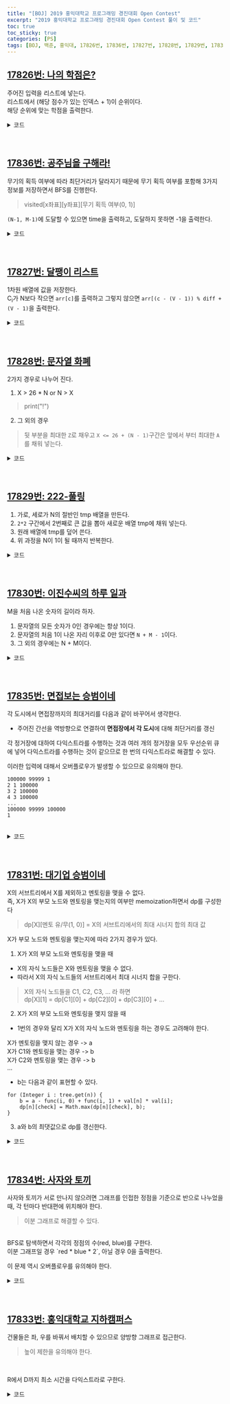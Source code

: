 ```yaml
---
title: "[BOJ] 2019 홍익대학교 프로그래밍 경진대회 Open Contest"
excerpt: "2019 홍익대학교 프로그래밍 경진대회 Open Contest 풀이 및 코드"
toc: true
toc_sticky: true
categories: [PS]
tags: [BOJ, 백준, 홍익대, 17826번, 17836번, 17827번, 17828번, 17829번, 17830번, 17831번, 17834번, 17833번]
---
```

## [17826번: 나의 학점은?](https://www.acmicpc.net/problem/17826)
주어진 입력을 리스트에 넣는다. <br>
리스트에서 (해당 점수가 있는 인덱스 + 1)이 순위이다.<br>
해당 순위에 맞는 학점을 출력한다. <br>

<details>
<summary>코드</summary>
<div markdown="1">

``` java
import java.io.*;
import java.util.*;

public class Main {

    static FastIO io = new FastIO();

    public static void main(String... args) throws IOException {
        ArrayList<Integer> list = new ArrayList<Integer>();
        for (int i = 0; i < 50; i++) {
            list.add(io.nextInt());
        }
        int target = io.nextInt();
        int rank = list.indexOf(target) + 1;

        if (rank <= 5)
            io.write("A+");
        else if (rank <= 15)
            io.write("A0");
        else if (rank <= 30)
            io.write("B+");
        else if (rank <= 35)
            io.write("B0");
        else if (rank <= 45)
            io.write("C+");
        else if (rank <= 48)
            io.write("C0");
        else
            io.write("F");
    }

}

class FastIO { ... }    // 생략
```
</div>
</details>

<br>
<br>

## [17836번: 공주님을 구해라!](https://www.acmicpc.net/problem/17836)
무기의 획득 여부에 따라 최단거리가 달라지기 때문에 무기 획득 여부를 포함해 3가지 정보를 저장하면서 BFS를 진행한다. <br>
 >visited[x좌표][y좌표][무기 획득 여부(0, 1)]

`(N-1, M-1)`에 도달할 수 있으면 time을 출력하고, 도달하지 못하면 -1을 출력한다.

<details>
<summary>코드</summary>
<div markdown="1">

``` java
import java.io.*;
import java.util.*;

public class Main {

    static FastIO io = new FastIO();
    static int N, M, T;
    static int[][] map;
    static boolean[][][] visited;
    static int[] dx = {-1, 0, 1, 0};
    static int[] dy = {0, -1, 0, 1};

    public static void main(String... args) throws IOException {
        N = io.nextInt();
        M = io.nextInt();
        T = io.nextInt();
        map = new int[N][M];
        visited = new boolean[N][M][2];

        for (int i = 0; i < N; i++) {
            for (int j = 0; j < M; j++) {
                map[i][j] = io.nextInt();
            }
        }

        int res = BFS();
        io.write(res > -1 ? String.valueOf(res) : "Fail");
    }

    private static int BFS() {
        Queue<Node> queue = new LinkedList<Node>();
        queue.add(new Node(0, 0, 0, 0));
        visited[0][0][0] = true;

        while (!queue.isEmpty()) {
            Node tmp = queue.poll();
            int x = tmp.x;
            int y = tmp.y;
            int time = tmp.time;
            int hasWeapon = tmp.hasWeapon;

            if (x == N - 1 && y == M - 1)
                return time;

            if (time > T)
                continue;

            for (int i = 0; i < 4; i++) {
                int nx = x + dx[i];
                int ny = y + dy[i];
                int nHasWeapon = hasWeapon;

                if (nx < 0 || ny < 0 || nx >= N || ny >= M)
                    continue;

                if (visited[nx][ny][nHasWeapon])
                    continue;

                if (map[nx][ny] == 2) {
                    nHasWeapon = 1;
                    visited[nx][ny][nHasWeapon] = true;
                    queue.add(new Node(nx, ny, time + 1, nHasWeapon));
                }

                else if (map[nx][ny] == 1) {
                    if (nHasWeapon == 1) {
                        visited[nx][ny][nHasWeapon] = true;
                        queue.add(new Node(nx, ny, time + 1, nHasWeapon));
                    }

                    else
                        continue;
                }

                else {
                    visited[nx][ny][nHasWeapon] = true;
                    queue.add(new Node(nx, ny, time + 1, nHasWeapon));
                }
            }
        }

        return -1;
    }

}

class Node {
    int x, y, time, hasWeapon;

    public Node(int x, int y, int time, int hasWeapon) {
        super();
        this.x = x;
        this.y = y;
        this.time = time;
        this.hasWeapon = hasWeapon;
    }

}

class FastIO { ... }    // 생략
```
</div>
</details>

<br>
<br>

## [17827번: 달팽이 리스트](https://www.acmicpc.net/problem/17827)
1차원 배열에 값을 저장한다. <br>
 C<sub>i</sub>가 N보다 작으면 `arr[c]`를 출력하고 그렇지 않으면 `arr[(c - (V - 1)) % diff + (V - 1)`을 출력한다.

<details>
<summary>코드</summary>
<div markdown="1">

``` java
import java.io.*;
import java.util.*;

public class Main {

    static FastIO io = new FastIO();
    static int N, M, V;

    public static void main(String... args) throws IOException {
        N = io.nextInt();
        M = io.nextInt();
        V = io.nextInt();
        int[] arr = new int[N];
        StringBuilder res = new StringBuilder();
        for (int i = 0; i < N; i++) {
            arr[i] = io.nextInt();
        }
        int diff = N - V + 1;

        for (int i = 0; i < M; i++) {
            int c = io.nextInt();

            if (c < N)
                res.append(arr[c]).append('\n');
            else
                res.append(arr[(c - (V - 1)) % diff + (V - 1)]).append('\n');
        }

        io.write(res);
    }

}

class FastIO { ... }    // 생략
```
</div>
</details>

<br>
<br>

## [17828번: 문자열 화폐](https://www.acmicpc.net/problem/17828)
2가지 경우로 나누어 진다. <br>
1. X > 26 * N or N > X
> print("!")
2. 그 외의 경우
> 뒷 부분을 최대한 `Z`로 채우고 `X <= 26 + (N - 1)`구간은 앞에서 부터 최대한 `A`를 채워 넣는다.

<details>
<summary>코드</summary>
<div markdown="1">


``` java
import java.io.*;
import java.util.*;

public class Main {

    static FastIO io = new FastIO();

    public static void main(String... args) throws IOException {
        int N = io.nextInt(), X = io.nextInt();
        StringBuilder tmp = new StringBuilder();
        StringBuilder res = new StringBuilder();

        if (X > 26 * N || N > X) {
            io.write("!");
            return;
        }

        while (true) {
            if (X > 26 + (N - 1)) {
                X -= 26;
                N--;
                tmp.append('Z');
            }

            else {
                for (int i = 0; i < N - 1; i++) {
                    res.append('A');
                }

                res.append((char)('A' + X - N));
                res.append(tmp);
                break;
            }
        }

        io.write(res);
    }

}

class FastIO { ... }    // 생략
```
</div>
</details>

<br>
<br>

## [17829번: 222-풀링](https://www.acmicpc.net/problem/17829)
1. 가로, 세로가 N의 절반인 tmp 배열을 만든다. <br>
2. `2*2` 구간에서 2번째로 큰 값을 뽑아 새로운 배열 tmp에 채워 넣는다.
3. 원래 배열에 tmp를 덮어 쓴다.
4. 위 과정을 N이 1이 될 때까지 반복한다.

<details>
<summary>코드</summary>
<div markdown="1">

``` java
import java.io.*;
import java.util.*;

public class Main {

    static FastIO io = new FastIO();

    public static void main(String... args) throws IOException {
        int N = io.nextInt();
        int[][] arr = new int[N][N];
        PriorityQueue<Integer> pq = new PriorityQueue<Integer>((o1, o2) -> o2 - o1);

        for (int i = 0; i < N; i++) {
            for (int j = 0; j < N; j++) {
                arr[i][j] = io.nextInt();
            }
        }

        while (N > 1) {
            int[][] tmp = new int[N >> 1][N >> 1];

            for (int i = 0; i < N; i += 2) {
                for (int j = 0; j < N; j += 2) {
                    int tmpX = i;
                    int tmpY = j;

                    pq.clear();
                    pq.add(arr[tmpX][tmpY]);
                    pq.add(arr[tmpX + 1][tmpY]);
                    pq.add(arr[tmpX][tmpY + 1]);
                    pq.add(arr[tmpX + 1][tmpY + 1]);
                    pq.poll();
                    tmp[i >> 1][j >> 1] = pq.poll();
                }
            }

            N >>= 1;

            for (int i = 0; i < N; i++) {
                for (int j = 0; j < N; j++) {
                    arr[i][j] = tmp[i][j];
                }
            }
        }

        io.write(arr[0][0]);
    }

}

class FastIO { ... }    // 생략
```
</div>
</details>
<br>
<br>

## [17830번: 이진수씨의 하루 일과](https://www.acmicpc.net/problem/17830)
M을 처음 나온 숫자의 길이라 하자. <br>

1. 문자열의 모든 숫자가 0인 경우에는 항상 1이다.
2. 문자열의 처음 1이 나온 자리 이후로 0만 있다면 `N + M - 1`이다.
3. 그 외의 경우에는 N + M이다.

<details>
<summary>코드</summary>
<div markdown="1">


``` java
import java.io.*;
import java.util.*;

public class Main {

    static FastIO io = new FastIO();

    public static void main(String... args) throws IOException {
        int T = io.nextInt();
        StringBuilder res = new StringBuilder();

        while (T-- > 0) {
            int N = io.nextInt();
            String B = io.next();
            String bigB = B.replace('?', '1');
            String smallB = B.replace('?', '0');

            res.append(getSize(bigB, N)).append(' ').append(getSize(smallB, N)).append('\n');
        }

        io.write(res);
    }

    private static int getSize(String str, int N) {
        int firstIdx = str.indexOf('1');
        int lastIdx = str.lastIndexOf('1');

        if (firstIdx < 0)
            return 1;
        else if (firstIdx == lastIdx)
            return N + (N - firstIdx - 1);
        else
            return N + (N - firstIdx);
    }

}

class FastIO { ... }    // 생략
```
</div>
</details>

<br>
<br>

## [17835번: 면접보는 승범이네](https://www.acmicpc.net/problem/17835)
각 도시에서 면접장까지의 최대거리를 다음과 같이 바꾸어서 생각한다. <br>
- 주어진 간선을 역방향으로 연결하여 **면접장에서 각 도시**에 대해 최단거리를 갱신 <br>

각 정거장에 대하여 다익스트라를 수행하는 것과 여러 개의 정거장을 모두 우선순위 큐에 넣어 다익스트라를 수행하는 것이 같으므로 한 번의 다익스트라로 해결할 수 있다. <br>

이러한 입력에 대해서 오버플로우가 발생할 수 있으므로 유의해야 한다.
```
100000 99999 1
2 1 100000
3 2 100000
4 3 100000
...
100000 99999 100000
1
```
<br>

<details>
<summary>코드</summary>
<div markdown="1">

``` java
import java.io.*;
import java.util.*;

public class Main {

    static FastIO io = new FastIO();
    final static long INF = Long.MAX_VALUE;
    static int N, M, K, U, V, C;
    static ArrayList<ArrayList<Node>> adj;
    static ArrayList<Integer> station;
    static long[] dists;

    public static void main(String... args) throws IOException {
        N = io.nextInt();
        M = io.nextInt();
        K = io.nextInt();
        adj = new ArrayList<ArrayList<Node>>(N + 1);
        for (int i = 0; i < N + 1; i++) {
            adj.add(new ArrayList<Node>());
        }
        station = new ArrayList<Integer>(K);
        dists = new long[N + 1];
        Arrays.fill(dists, INF);
        StringBuilder res = new StringBuilder();

        for (int i = 0; i < M; i++) {
            U = io.nextInt();
            V = io.nextInt();
            C = io.nextInt();
            adj.get(V).add(new Node(U, C));
        }

        for (int i = 0; i < K; i++) {
            station.add(io.nextInt());
        }

        dijkstra();

        long max = 0l, maxIdx = -1;

        for (int i = 1; i < N + 1; i++) {
            if (dists[i] < INF) {
                if (max < dists[i]) {
                    maxIdx = i;
                    max = dists[i];
                }
            }
        }

        res.append(maxIdx).append('\n').append(max);
        io.write(res);
    }

    private static void dijkstra() {
        PriorityQueue<Node> pq = new PriorityQueue<Node>();
        for (int i = 0; i < K; i++) {
            int s = station.get(i);
            pq.add(new Node(s, dists[s] = 0l));
        }

        while (!pq.isEmpty()) {
            Node tmp = pq.poll();
            int cur = tmp.idx;
            long curDist = tmp.dist;

            if (curDist > dists[cur])
                continue;

            for (Node n : adj.get(cur)) {
                int next = n.idx;
                long nextDist = n.dist;

                if (dists[next] > dists[cur] + nextDist) {
                    dists[next] = dists[cur] + nextDist;
                    pq.add(new Node(next, dists[next]));
                }
            }
        }
    }

}

class Node implements Comparable<Node>{
    int idx;
    long dist;

    public Node(int idx, long dist) {
        super();
        this.idx = idx;
        this.dist = dist;
    }

    @Override
    public int compareTo(Node o) {
        // TODO Auto-generated method stub
        return (int)(this.dist - o.dist);
    }

}

class FastIO { ... }    // 생략
```
</div>
</details>
<br>
<br>


## [17831번: 대기업 승범이네](https://www.acmicpc.net/problem/17831)

X의 서브트리에서 X를 제외하고 멘토링을 맺을 수 없다. <br>
즉, X가 X의 부모 노드와 멘토링을 맺는지의 여부만 memoization하면서 dp를 구성한다
> dp[X][멘토 유/무(1, 0)] = X의 서브트리에서의 최대 시너지 합의 최대 값

X가 부모 노드와 멘토링을 맺는지에 따라 2가지 경우가 있다.
1. X가 X의 부모 노드와 멘토링을 맺을 때
- X의 자식 노드들은 X와 멘토링을 맺을 수 없다.
- 따라서 X의 자식 노드들의 서브트리에서 최대 시너지 합을 구한다.
> X의 자식 노드들을 C1, C2, C3, ... 라 하면 <br>
dp[X][1] = dp[C1][0] + dp[C2][0] + dp[C3][0] + ...

2. X가 X의 부모 노드와 멘토링을 맺지 않을 때
- 1번의 경우와 달리 X가 X의 자식 노드와 멘토링을 하는 경우도 고려해야 한다.
>
X가 멘토링을 맺지 않는 경우 -> a <br>
X가 C1와 멘토링을 맺는 경우 -> b <br>
X가 C2와 멘토링을 맺는 경우 -> b <br>
...
- b는 다음과 같이 표현할 수 있다.
```
for (Integer i : tree.get(n)) {
    b = a - func(i, 0) + func(i, 1) + val[n] * val[i];
    dp[n][check] = Math.max(dp[n][check], b);
}
```
3. a와 b의 최댓값으로 dp를 갱신한다. <br>

<details>
<summary>코드</summary>
<div markdown="1">


``` java
import java.io.*;
import java.util.*;

public class Main {

    static FastIO io = new FastIO();
    static int N;
    static int[] val, parent;
    static int[][] dp;
    static List<List<Integer>> tree;

    public static void main(String... args) throws IOException {
        N = io.nextInt();
        val = new int[N + 1];
        parent = new int[N + 1];
        dp = new int[N + 1][2];
        tree = new ArrayList<>(N + 1);
        for (int i = 0; i < N + 1; i++) {
            tree.add(new ArrayList<>());
        }
        for (int i = 2; i < N + 1; i++) {
            parent[i] = io.nextInt();
            tree.get(parent[i]).add(i);
        }
        for (int i = 1; i < N + 1; i++) {
            val[i] = io.nextInt();
            for (int j = 0; j < 2; j++) {
                dp[i][j] = -1;
            }
        }

        io.write(func(1, 0));
    }

    private static int func(int n, int check) {
        if (dp[n][check] != -1)
            return dp[n][check];
        if (check == 1) {
            dp[n][check] = 0;
            for (Integer i : tree.get(n)) {
                dp[n][check] += func(i, 0);
            }
        }
        else {
            dp[n][check] = 0;
            int a = 0, b = 0;
            for (Integer i : tree.get(n)) {
                a += func(i, 0);
            }
            for (Integer i : tree.get(n)) {
                b = a - func(i, 0) + func(i, 1) + val[n] * val[i];
                dp[n][check] = Math.max(dp[n][check], b);
            }
            dp[n][check] = Math.max(dp[n][check], a);
        }
        return dp[n][check];
    }

}

class FastIO { ... }    // 생략
```
</div>
</details>
<br>
<br>

## [17834번: 사자와 토끼](https://www.acmicpc.net/problem/17834)
사자와 토끼가 서로 만나지 않으려면 그래프를 인접한 정점을 기준으로 반으로 나누었을 때, 각 턴마다 반대편에 위치해야 한다.
> 이분 그래프로 해결할 수 있다.

<br>
BFS로 탐색하면서 각각의 정점의 수(red, blue)를 구한다. <br>
이분 그래프일 경우 `red * blue * 2`, 아닐 경우 0을 출력한다. <br>

이 문제 역시 오버플로우를 유의해야 한다.

<details>
<summary>코드</summary>
<div markdown="1">

``` java
import java.io.*;
import java.util.*;

public class Main {

    static FastIO io = new FastIO();
    static int N, M, u, v;
    static long redCnt, blueCnt;
    static ArrayList<ArrayList<Integer>> adj;
    static int[] colors;
    static boolean isBipartite;

    public static void main(String... args) throws IOException {
        N = io.nextInt();
        M = io.nextInt();
        adj = new ArrayList<ArrayList<Integer>>();
        for (int i = 0; i < N + 1; i++) {
            adj.add(new ArrayList<Integer>());
        }
        colors = new int[N + 1];
        isBipartite = true;

        for (int i = 0; i < M; i++) {
            u = io.nextInt();
            v = io.nextInt();
            adj.get(u).add(v);
            adj.get(v).add(u);
        }

        for (int i = 1; i < N + 1; i++) {
            if (!isBipartite)
                break;
            else if (colors[i] == 0)
                BFS(i, 1);
        }

        io.write(isBipartite ? redCnt * blueCnt * 2l : 0l);
    }

    private static void BFS(int idx, int color) {
        Queue<Integer> queue = new LinkedList<Integer>();
        queue.add(idx);
        colors[idx] = color;
        redCnt++;

        while (!queue.isEmpty()) {
            int cur = queue.poll();

            for (int next : adj.get(cur)) {
                if (colors[next] == 0) {
                    colors[next] = -colors[cur];

                    if (colors[next] == 1)
                        redCnt++;
                    else
                        blueCnt++;

                    queue.add(next);
                }

                else if (colors[cur] == colors[next]){
                    isBipartite = false;
                    return;
                }
            }
        }
    }
}

class FastIO { ... }    // 생략
```
</div>
</details>
<br>
<br>

## [17833번: 홍익대학교 지하캠퍼스](https://www.acmicpc.net/problem/17833)
건물들은 좌, 우를 바꿔서 배치할 수 있으므로 양방향 그래프로 접근한다.
> 높이 제한을 유의해야 한다.
<br>

R에서 D까지 최소 시간을 다익스트라로 구한다. <br>

<details>
<summary>코드</summary>
<div markdown="1">

``` java
import java.io.*;
import java.util.*;

public class Main {

    static FastIO io = new FastIO();
    final static int INF = Integer.MAX_VALUE;
    static ArrayList<ArrayList<Node>> adj; 
    static ArrayList<Building> buildings;
    static int[] times;
    static int N, R, D, M;

    public static void main(String... args) throws IOException {
        N = io.nextInt();
        R = io.nextInt();
        D = io.nextInt();
        M = io.nextInt();
        adj = new ArrayList<ArrayList<Node>>();
        for (int i = 0; i < N + 1; i++) {
            adj.add(new ArrayList<Node>());
        }
        buildings = new ArrayList<Building>();
        times = new int[N + 1];
        Arrays.fill(times, INF);

        for (int i = 0; i < M; i++) {
            buildings.add(new Building(io.nextInt(), io.nextInt(), io.nextInt(), io.nextInt()));
        }

        addEdge();
        dijkstra();

        io.write(times[D] == INF ? -1 : times[D]);
    }

    private static void dijkstra() {
        PriorityQueue<Node> pq = new PriorityQueue<Node>();
        pq.add(new Node(R, 0));
        times[R] = 0;

        while (!pq.isEmpty()) {
            Node tmp = pq.poll();
            int cur = tmp.idx;
            int curTime = tmp.time;

            if (curTime > times[cur])
                continue;

            for (Node n : adj.get(cur)) {
                int next = n.idx;
                int nextTime = n.time;

                if (times[next] > times[cur] + nextTime) {
                    times[next] = times[cur] + nextTime;
                    pq.add(new Node(next, times[next]));
                }
            }
        }
    }

    private static void addEdge() {
        for (Building b : buildings) {
            for (int j = 0; j <= N - b.h; j++) {
                adj.get(b.e1 + j).add(new Node(b.e2 + j, b.t));
                adj.get(b.e2 + j).add(new Node(b.e1 + j, b.t));
            }
        }
    }

}

class Node implements Comparable<Node>{
    int idx, time;

    public Node(int idx, int time) {
        this.idx = idx;
        this.time = time;
    }

    @Override
    public int compareTo(Node o) {
        // TODO Auto-generated method stub
        return this.time - o.time;
    }

}

class Building {
    int h, t, e1, e2;

    public Building(int h, int t, int e1, int e2) {
        this.h = h;
        this.t = t;
        this.e1 = e1;
        this.e2 = e2;
    }

}

class FastIO { ... }    // 생략
```
</div>
</details>